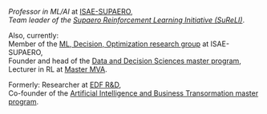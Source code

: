 *Professor in ML/AI* at [ISAE-SUPAERO](www.isae-supaero.fr),  
*Team leader of the [Supaero Reinforcement Learning Initiative (SuReLI)](https://sureli.github.io)*.  

Also, currently:  
Member of the [ML, Decision, Optimization research group](https://www.isae-supaero.fr/fr/recherche/departements/ingenierie-systemes-complexes/groupe-systemes-decisionnels-462/) at ISAE-SUPAERO,  
Founder and head of the [Data and Decision Sciences master program](https://SupaeroDataScience.github.io),  
Lecturer in RL at [Master MVA](https://www.master-mva.com/).  

Formerly:
Researcher at [EDF R&D](https://www.edf.fr/en/the-edf-group/inventing-the-future-of-energy/r-d-global-expertise),  
Co-founder of the [Artificial Intelligence and Business Transormation master program](https://www.isae-supaero.fr/en/academics/advanced-masters/programs/advanced-master-artificial-intelligence-business-transformation-aibt/).  

